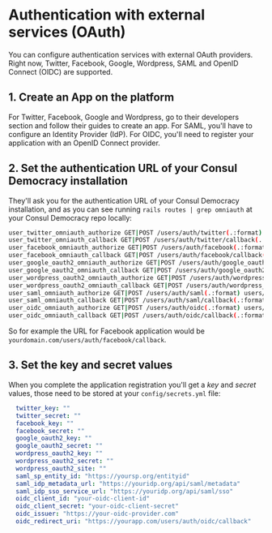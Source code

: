 # Authentication with external services (OAuth)

You can configure authentication services with external OAuth providers. Right now, Twitter, Facebook, Google, Wordpress, SAML and OpenID Connect (OIDC) are supported.

## 1. Create an App on the platform

For Twitter, Facebook, Google and Wordpress, go to their developers section and follow their guides to create an app. For SAML, you'll have to configure an Identity Provider (IdP). For OIDC, you'll need to register your application with an OpenID Connect provider.

## 2. Set the authentication URL of your Consul Democracy installation

They'll ask you for the authentication URL of your Consul Democracy installation, and as you can see running `rails routes | grep omniauth` at your Consul Democracy repo locally:

```bash
user_twitter_omniauth_authorize GET|POST /users/auth/twitter(.:format) users/omniauth_callbacks#passthru
user_twitter_omniauth_callback GET|POST /users/auth/twitter/callback(.:format) users/omniauth_callbacks#twitter
user_facebook_omniauth_authorize GET|POST /users/auth/facebook(.:format) users/omniauth_callbacks#passthru
user_facebook_omniauth_callback GET|POST /users/auth/facebook/callback(.:format) users/omniauth_callbacks#facebook
user_google_oauth2_omniauth_authorize GET|POST /users/auth/google_oauth2(.:format) users/omniauth_callbacks#passthru
user_google_oauth2_omniauth_callback GET|POST /users/auth/google_oauth2/callback(.:format) users/omniauth_callbacks#google_oauth2
user_wordpress_oauth2_omniauth_authorize GET|POST /users/auth/wordpress_oauth2(.:format) users/omniauth_callbacks#passthru
user_wordpress_oauth2_omniauth_callback GET|POST /users/auth/wordpress_oauth2/callback(.:format) users/omniauth_callbacks#wordpress_oauth2
user_saml_omniauth_authorize GET|POST /users/auth/saml(.:format) users/omniauth_callbacks#passthru
user_saml_omniauth_callback GET|POST /users/auth/saml/callback(.:format) users/omniauth_callbacks#saml
user_oidc_omniauth_authorize GET|POST /users/auth/oidc(.:format) users/omniauth_callbacks#passthru
user_oidc_omniauth_callback GET|POST /users/auth/oidc/callback(.:format) users/omniauth_callbacks#oidc
```

So for example the URL for Facebook application would be `yourdomain.com/users/auth/facebook/callback`.

## 3. Set the key and secret values

When you complete the application registration you'll get a *key* and *secret* values, those need to be stored at your `config/secrets.yml` file:

```yml
  twitter_key: ""
  twitter_secret: ""
  facebook_key: ""
  facebook_secret: ""
  google_oauth2_key: ""
  google_oauth2_secret: ""
  wordpress_oauth2_key: ""
  wordpress_oauth2_secret: ""
  wordpress_oauth2_site: ""
  saml_sp_entity_id: "https://yoursp.org/entityid"
  saml_idp_metadata_url: "https://youridp.org/api/saml/metadata"
  saml_idp_sso_service_url: "https://youridp.org/api/saml/sso"
  oidc_client_id: "your-oidc-client-id"
  oidc_client_secret: "your-oidc-client-secret"
  oidc_issuer: "https://your-oidc-provider.com"
  oidc_redirect_uri: "https://yourapp.com/users/auth/oidc/callback"
```
